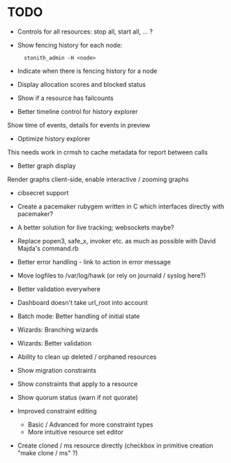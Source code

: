 # TODO

* Controls for all resources: stop all, start all, ... ?

* Show fencing history for each node:

        stonith_admin -H <node>

* Indicate when there is fencing history for a node

* Display allocation scores and blocked status

* Show if a resource has failcounts

* Better timeline control for history explorer

Show time of events, details for events in preview

* Optimize history explorer

This needs work in crmsh to cache metadata for report between calls

* Better graph display

Render graphs client-side, enable interactive / zooming graphs

* cibsecret support

* Create a pacemaker rubygem written in C which interfaces directly
with pacemaker?

* A better solution for live tracking; websockets maybe?

* Replace popen3, safe_x, invoker etc. as much as possible with
  David Majda's command.rb

* Better error handling - link to action in error message

* Move logfiles to /var/log/hawk (or rely on journald / syslog here?)

* Better validation everywhere

* Dashboard doesn't take url_root into account

* Batch mode: Better handling of initial state

* Wizards: Branching wizards

* Wizards: Better validation

* Ability to clean up deleted / orphaned resources

* Show migration constraints

* Show constraints that apply to a resource

* Show quorum status (warn if not quorate)

* Improved constraint editing

  - Basic / Advanced for more constraint types
  - More intuitive resource set editor

* Create cloned / ms resource directly (checkbox in primitive creation
"make clone / ms" ?)

